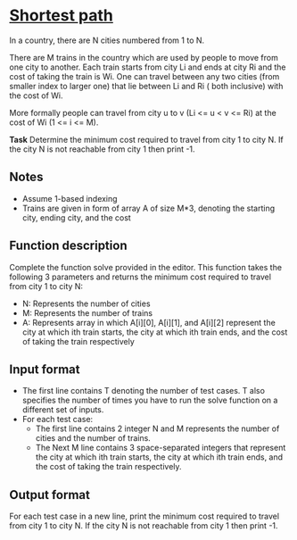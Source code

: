 # [Shortest path][link]

In a country, there are N cities numbered from 1 to N.

There are M trains in the country which are used by people to move from one city to another. Each train starts from city Li and ends at city Ri and the cost of taking the train is Wi. One can travel between any two cities (from smaller index to larger one) that lie between Li and Ri ( both inclusive) with the cost of Wi.

More formally people can travel from city u to v (Li <= u < v <= Ri) at the cost of Wi (1 <= i <= M).

**Task** Determine the minimum cost required to travel from city 1 to city N. If the city N is not reachable from city 1 then print -1.

## Notes

- Assume 1-based indexing
- Trains are given in form of array A of size M\*3, denoting the starting city, ending city, and the cost

## Function description

Complete the function solve provided in the editor. This function takes the following 3 parameters and returns the minimum cost required to travel from city 1 to city N:

- N: Represents the number of cities
- M: Represents the number of trains
- A: Represents array in which A[i][0], A[i][1], and A[i][2] represent the city at which ith train starts, the city at which ith train ends, and the cost of taking the train respectively

## Input format

- The first line contains T denoting the number of test cases. T also specifies the number of times you have to run the solve function on a different set of inputs.
- For each test case:
  - The first line contains 2 integer N and M represents the number of cities and the number of trains.
  - The Next M line contains 3 space-separated integers that represent the city at which ith train starts, the city at which ith train ends, and the cost of taking the train respectively.

## Output format

For each test case in a new line, print the minimum cost required to travel from city 1 to city N. If the city N is not reachable from city 1 then print -1.

[link]: https://www.hackerearth.com/practice/algorithms/graphs/shortest-path-algorithms/practice-problems/algorithm/shortest-path-7-f25d82a1/
